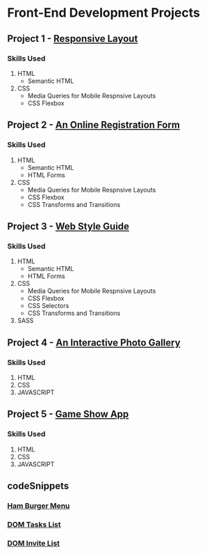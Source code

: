 # Front-End Development Projects

## Project 1 - [Responsive Layout](https://gowthamsrinivas21.github.io/code/Responsive_Layout-2/)
### Skills Used
1. HTML
    - Semantic HTML
2. CSS
    - Media Queries for Mobile Respnsive Layouts
    - CSS Flexbox 

## Project 2 - [An Online Registration Form](https://gowthamsrinivas21.github.io/code/An_Online_Registration_Form-3/)
### Skills Used
1. HTML
    - Semantic HTML
    - HTML Forms
2. CSS
    - Media Queries for Mobile Respnsive Layouts
    - CSS Flexbox 
    - CSS Transforms and Transitions

## Project 3 - [Web Style Guide](https://gowthamsrinivas21.github.io/code/Web_Style_Guide-4/)
### Skills Used
1. HTML
    - Semantic HTML
    - HTML Forms
2. CSS
    - Media Queries for Mobile Respnsive Layouts
    - CSS Flexbox 
    - CSS Selectors
    - CSS Transforms and Transitions
3. SASS

## Project 4 - [An Interactive Photo Gallery](https://gowthamsrinivas21.github.io/code/An_interactive_photo_gallery-5/)
### Skills Used
1. HTML
2. CSS
3. JAVASCRIPT

## Project 5 - [Game Show App](https://gowthamsrinivas21.github.io/code/game_show_app-6/)
### Skills Used
1. HTML
2. CSS
3. JAVASCRIPT

## codeSnippets
### [Ham Burger Menu](https://gowthamsrinivas21.github.io/code/Code_Snippets/Ham_Burger_Menu/)
### [DOM Tasks List](https://gowthamsrinivas21.github.io/code/Code_Snippets/DOM_Tasks_List/)
### [DOM Invite List](https://gowthamsrinivas21.github.io/code/Code_Snippets/DOM_Invite_List/)
